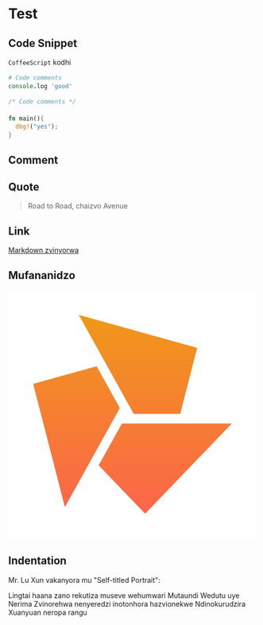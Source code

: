 [Markdown pasi rose makomendi]:#

# Test

## Code Snippet

`CoffeeScript` kodhi

```coffee
# Code comments
console.log 'good'


```

```rust
/* Code comments */

fn main(){
  dbg!("yes");
}
```

## Comment

<!-- HTML 注释 --> 

<!-- 多行注释 --> 

## Quote

> Road to Road, chaizvo Avenue

## Link

[Markdown zvinyorwa](https://github.com/xxai-art/xxai-art-md)

## Mufananidzo

![xxAI.Art Brand Identity](https://raw.githubusercontent.com/xxai-art/web/main/file/svg/logo.svg)

## Indentation

Mr. Lu Xun vakanyora mu "Self-titled Portrait":

  Lingtai haana zano rekutiza museve wehumwari
  Mutaundi Wedutu uye Nerima
  Zvinorehwa nenyeredzi inotonhora hazvionekwe
  Ndinokurudzira Xuanyuan neropa rangu
